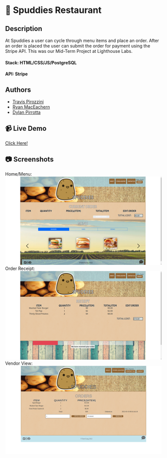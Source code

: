 # 🥔 Spuddies Restaurant

## Description
At Spuddies a user can cycle through menu items and place an order. After an order is placed the user can submit the order for payment using the Stripe API.
This was our Mid-Term Project at Lighthouse Labs.
#### Stack: HTML/CSS/JS/PostgreSQL
#### API: Stripe

## Authors
- [Travis Pirozzini ](https://github.com/T-Pirozzini)
- [Ryan MacEachern](https://github.com/Rmaceac)
- [Dylan Pirrotta](https://github.com/dpirrott)

## :video_camera: Live Demo
<a href="">Click Here!</a>

## :camera: Screenshots
Home/Menu:
!["Menu View"](https://github.com/Rmaceac/midterm-project/blob/master/public/docs/spuddies-front-page.png?raw=true)
Order Receipt:
!["Order View"](https://github.com/Rmaceac/midterm-project/blob/master/public/docs/spuddies-order-placed.png?raw=true)
Vendor View:
!["Restaurant View"](https://github.com/Rmaceac/midterm-project/blob/master/public/docs/spuddies-restaurant-pov.png?raw=true)
